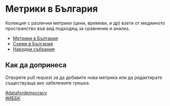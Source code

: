 # Метрики в България

Колекция с различни метрики (цени, времеви, и др) взети от медииното пространство във вид подходящ за сравнение и анализ.


* [Метрики в България](metrics.json)  
* [Схеми в България](shemi.json)
* [Народни събрания](narodno_sabranie.json)  

## Как да допринеса

Отворете pull request за да добавите нова метрика или да редактирате съществуаща ако забележите грешка.

[#datafordemocracy](https://www.facebook.com/hashtag/datafordemocracy)  
[#ИББК](https://www.facebook.com/hashtag/ИББК)
